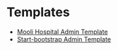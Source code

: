# Templates

- <a href="https://github.com/raihanM95/templates/tree/main/mooli-hospital-admin-template"> Mooli Hospital Admin Template </a>
- <a href="https://github.com/raihanM95/templates/tree/main/startbootstrap-admin-template"> Start-bootstrap Admin Template </a>
